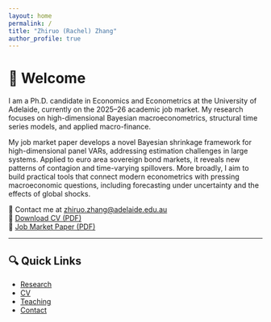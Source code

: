 ```yaml
---
layout: home
permalink: /
title: "Zhiruo (Rachel) Zhang"
author_profile: true
---
```


# 👋 Welcome

I am a Ph.D. candidate in Economics and Econometrics at the University of Adelaide, currently on the 2025–26 academic job market. My research focuses on high-dimensional Bayesian macroeconometrics, structural time series models, and applied macro-finance.

My job market paper develops a novel Bayesian shrinkage framework for high-dimensional panel VARs, addressing estimation challenges in large systems. Applied to euro area sovereign bond markets, it reveals new patterns of contagion and time-varying spillovers. More broadly, I aim to build practical tools that connect modern econometrics with pressing macroeconomic questions, including forecasting under uncertainty and the effects of global shocks.

📧 Contact me at [zhiruo.zhang@adelaide.edu.au](mailto:zhiruo.zhang@adelaide.edu.au)  
📄 [Download CV (PDF)](/files/CV_ZhiruoZhang.pdf)  
📄 [Job Market Paper (PDF)](/files/JMP_ZhiruoZhang.pdf)

---

## 🔍 Quick Links

- [Research](/research/)
- [CV](/cv/)
- [Teaching](/teaching/)
- [Contact](/#about-me)

